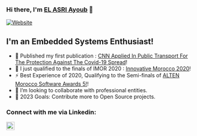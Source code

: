 ### Hi there, I'm [EL ASRI Ayoub][website] 👋

[![Website](https://img.shields.io/website?label=Lets_work_together&style=for-the-badge&url=https%3A%2F%2Fcodestackr.com)](https://www.linkedin.com/in/elasri-ayoub/)

## I'm an Embedded Systems Enthusiast!

- 🔭 Published my first publication : [CNN Applied In Public Transport For The Protection Against The Covid-19 Spread][IJETT]!
- 🔭 I just qualified to the finals of IMOR 2020 : [Innovative Morocco 2020][IMOR]!
- ⚡ Best Experience of 2020, Qualifying to the Semi-finals of [ALTEN Morocco Software Awards 5!][AMSA]!
- 👯 I’m looking to collaborate with professional entities.
- 🥅 2023 Goals: Contribute more to Open Source projects.

### Connect with me via Linkedin:

[<img align="left" alt="codeSTACKr | LinkedIn" width="22px" src="https://cdn.jsdelivr.net/npm/simple-icons@v3/icons/linkedin.svg" />][linkedin]

<br />

[website]: https://github.com/ElasriAyoub
[IMOR]: https://www.linkedin.com/feed/update/urn:li:activity:6872967478239076352/
[AMSA]: https://www.linkedin.com/feed/update/urn:li:activity:6746453931792064512
[linkedin]: https://www.linkedin.com/in/elasri-ayoub
[IJETT]: https://ijettjournal.org/archive/ijett-v69i10p205


